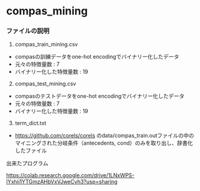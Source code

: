 # compas_mining

### ファイルの説明
1. compas_train_mining.csv
- compasの訓練データをone-hot encodingでバイナリー化したデータ
 - 元々の特徴量数 : 7
 - バイナリー化した特徴量数 : 19
2. compas_test_mining.csv
- compasのテストデータをone-hot encodingでバイナリー化したデータ
 - 元々の特徴量数 : 7
 - バイナリー化した特徴量数 : 19
3. term_dict.txt
- https://github.com/corels/corels のdata/compas_train.outファイルの中のマイニングされた分岐条件（antecedents, cond）のみを取り出し、辞書化したファイル

出来たプログラム

https://colab.research.google.com/drive/1LNxWPS-lYxhij1YTGmzAHbVxVJweCvh3?usp=sharing 

